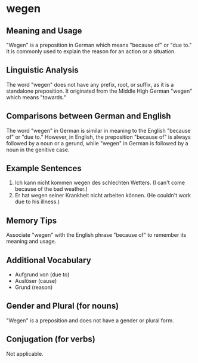 # wegen
## Meaning and Usage
"Wegen" is a preposition in German which means "because of" or "due to." It is commonly used to explain the reason for an action or a situation.

## Linguistic Analysis
The word "wegen" does not have any prefix, root, or suffix, as it is a standalone preposition. It originated from the Middle High German "wegen" which means "towards."

## Comparisons between German and English
The word "wegen" in German is similar in meaning to the English "because of" or "due to." However, in English, the preposition "because of" is always followed by a noun or a gerund, while "wegen" in German is followed by a noun in the genitive case.

## Example Sentences
1. Ich kann nicht kommen wegen des schlechten Wetters. (I can't come because of the bad weather.)
2. Er hat wegen seiner Krankheit nicht arbeiten können. (He couldn't work due to his illness.)

## Memory Tips
Associate "wegen" with the English phrase "because of" to remember its meaning and usage.

## Additional Vocabulary
- Aufgrund von (due to)
- Auslöser (cause)
- Grund (reason)

## Gender and Plural (for nouns)
"Wegen" is a preposition and does not have a gender or plural form.

## Conjugation (for verbs)
Not applicable.